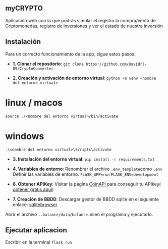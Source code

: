 ## myCRYPTO
Aplicación web con la que podrás simular el registro la compra/venta de Criptomonedas, registro de inversiones y ver el estado de nuestra inversión

## Instalación 
Para un correcto funcionamiento de la app, sigue estos pasos:

* **1. Clonar el repositorio**:
```git clone https://github.com/Davidrl-89/CryptoConverter ```

* **2. Creación y activación de entorno virtual**:
```python -m venv <nombre del entorno virtual>```
# linux / macos
```source ./<nombre del entorno virtual>/bin/activate```
# windows 
```.\<nombre del entorno virtual>\Scripts\activate```

* **3. Instalación del entorno virtual**:
```pip install -r requirements.txt```

* **4. Variables de entorno**:
     Renombrar el archivo ```.env_template```como ```.env```
     Definir las variables de entorno: ```FLASK_APP=run```
     ```FLASK_ENV=development```

* **6. Obtener APIKey**:
	Visitar la página [CoinAPI](https://www.coinapi.io/) para conseguir tu 	APIkey(	[obtener gratis aquí](https://www.coinapi.io/pricing?apikey))

* **7. Creación de BBDD**:
Descargar gestor de BBDD sqlite en el siguiente enlace: [sqlitebrowser](https://sqlitebrowser.org/dl/)

Abrir el archivo ```..balance/data/balance.db```en el programa y ejecutarlo.

## Ejecutar aplicacion 
Escribir en la terminal ```flask run ```